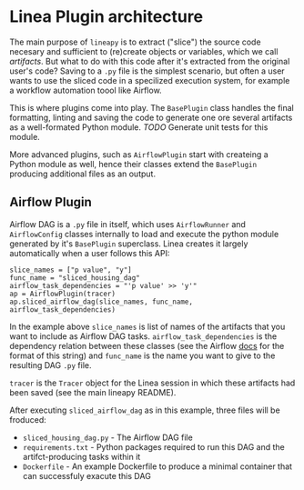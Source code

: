 # Linea Plugin architecture

The main purpose of `lineapy` is to extract ("slice") the source code necesary and sufficient to (re)create objects or variables, which we call _artifacts_.
But what to do with this code after it's extracted from the original user's code? Saving to a `.py` file is the simplest scenario, but often a user wants to use the sliced code in a specilized execution system, for example a workflow automation toool like Airflow.

This is where plugins come into play. The `BasePlugin` class handles the final formatting, linting and saving the code to generate one ore several artifacts as a well-formated Python module. *TODO* Generate unit tests for this module.

More advanced plugins, such as `AirflowPlugin` start with createing a Python module as well, hence their classes extend the `BasePlugin` producing additional files as an output.

## Airflow Plugin

Airflow DAG is a `.py` file in itself, which uses `AirflowRunner` and `AirflowConfig` classes internally to load and execute the python module generated by it's `BasePlugin` superclass. Linea creates it largely automatically when a user follows this API:

```
slice_names = ["p value", "y"]
func_name = "sliced_housing_dag"
airflow_task_dependencies = "'p value' >> 'y'"
ap = AirflowPlugin(tracer)
ap.sliced_airflow_dag(slice_names, func_name, airflow_task_dependencies)
```

In the example above `slice_names` is list of names of the artifacts that you want to include as Airflow DAG tasks. `airflow_task_dependencies` is the dependency relation between these classes (see the Airflow [docs](https://airflow.apache.org/docs/apache-airflow/stable/concepts/dags.html#task-dependencies) for the format of this string) and `func_name` is the name you want to give to the resulting DAG `.py` file.

`tracer` is the `Tracer` object for the Linea session in which these artifacts had been saved (see the main lineapy README).

After executing `sliced_airflow_dag` as in this example, three files will be froduced:
- `sliced_housing_dag.py` - The Airflow DAG file
- `requirements.txt` - Python packages required to run this DAG and the artifct-producing tasks within it
- `Dockerfile` - An example Dockerfile to produce a minimal container that can successfuly exacute this DAG
